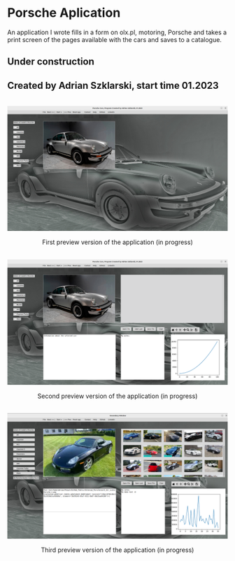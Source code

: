 # Porsche Aplication

An application I wrote fills in a form on olx.pl, motoring, Porsche and takes a print screen of the pages available with the cars and saves to a catalogue.

## Under construction 

## Created by Adrian Szklarski, start time 01.2023

<br>
<img src="images/app.png" alt="OlxPage">
<br>

<p style="text-align: center">First preview version of the application (in progress) </p>

<br>
<img src="images/app2.png" alt="OlxPage">
<br>

<p style="text-align: center">Second preview version of the application (in progress) </p>

<br>
<img src="images/app3.png" alt="OlxPage">
<br>

<p style="text-align: center">Third preview version of the application (in progress) </p>
